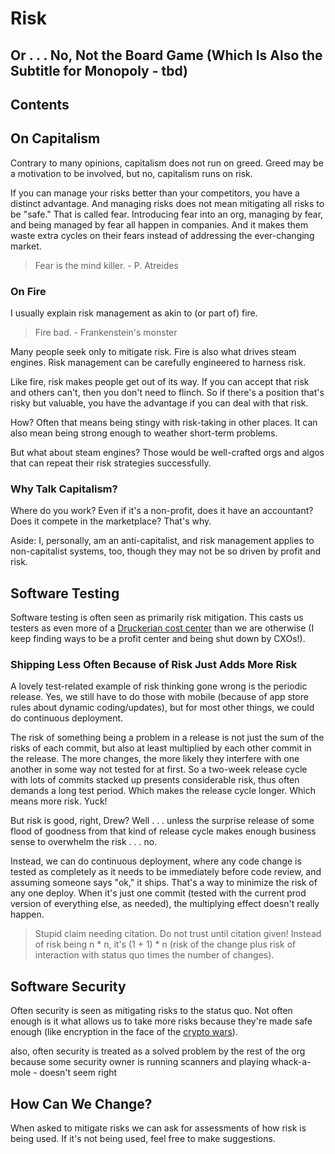 # Risk
## Or . . . No, Not the Board Game (Which Is Also the Subtitle for Monopoly - tbd)

## Contents


## On Capitalism

Contrary to many opinions, capitalism does not run on greed. Greed may be a motivation to be involved, but no, capitalism runs on risk.

If you can manage your risks better than your competitors, you have a distinct advantage. And managing risks does not mean mitigating all risks to be "safe." That is called fear. Introducing fear into an org, managing by fear, and being managed by fear all happen in companies. And it makes them waste extra cycles on their fears instead of addressing the ever-changing market.

> Fear is the mind killer. - P. Atreides

### On Fire

I usually explain risk management as akin to (or part of) fire.

> Fire bad. - Frankenstein's monster

Many people seek only to mitigate risk. Fire is also what drives steam engines. Risk management can be carefully engineered to harness risk.

Like fire, risk makes people get out of its way. If you can accept that risk and others can't, then you don't need to flinch. So if there's a position that's risky but valuable, you have the advantage if you can deal with that risk.

How? Often that means being stingy with risk-taking in other places. It can also mean being strong enough to weather short-term problems.

But what about steam engines? Those would be well-crafted orgs and algos that can repeat their risk strategies successfully.

### Why Talk Capitalism?

Where do you work? Even if it's a non-profit, does it have an accountant? Does it compete in the marketplace? That's why.

Aside: I, personally, am an anti-capitalist, and risk management applies to non-capitalist systems, too, though they may not be so driven by profit and risk.

## Software Testing

Software testing is often seen as primarily risk mitigation. This casts us testers as even more of a [Druckerian cost center](https://www.investopedia.com/terms/c/cost-center.asp) than we are otherwise (I keep finding ways to be a profit center and being shut down by CXOs!).

### Shipping Less Often Because of Risk Just Adds More Risk

A lovely test-related example of risk thinking gone wrong is the periodic release. Yes, we still have to do those with mobile (because of app store rules about dynamic coding/updates), but for most other things, we could do continuous deployment.

The risk of something being a problem in a release is not just the sum of the risks of each commit, but also at least multiplied by each other commit in the release. The more changes, the more likely they interfere with one another in some way not tested for at first. So a two-week release cycle with lots of commits stacked up presents considerable risk, thus often demands a long test period. Which makes the release cycle longer. Which means more risk. Yuck!

But risk is good, right, Drew? Well . . . unless the surprise release of some flood of goodness from that kind of release cycle makes enough business sense to overwhelm the risk . . . no.

Instead, we can do continuous deployment, where any code change is tested as completely as it needs to be immediately before code review, and assuming someone says "ok," it ships. That's a way to minimize the risk of any one deploy. When it's just one commit (tested with the current prod version of everything else, as needed), the multiplying effect doesn't really happen.

> Stupid claim needing citation. Do not trust until citation given!
>Instead of risk being n * n, it's (1 + 1) * n (risk of the change plus risk of interaction with status quo times the number of changes).



## Software Security

Often security is seen as mitigating risks to the status quo. Not often enough is it what allows us to take more risks because they're made safe enough (like encryption in the face of the [crypto wars](https://en.wikipedia.org/wiki/Crypto_Wars)).

also, often security is treated as a solved problem by the rest of the org because some security owner is running scanners and playing whack-a-mole - doesn't seem right


## How Can We Change?

When asked to mitigate risks we can ask for assessments of how risk is being used. If it's not being used, feel free to make suggestions.
